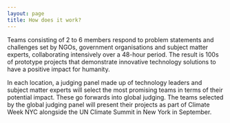 ```yaml
---
layout: page
title: How does it work?
---
```

Teams consisting of 2 to 6 members respond to problem statements and challenges set by NGOs, government organisations and subject matter experts, collaborating intensively over a 48-hour period. The result is 100s of prototype projects that demonstrate innovative technology solutions to have a positive impact for humanity.

In each location, a judging panel made up of technology leaders and subject matter experts will select the most promising teams in terms of their potential impact. These go forwards into global judging. The teams selected by the global judging panel will present their projects as part of Climate Week NYC alongside the UN Climate Summit in New York in September.
